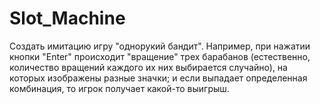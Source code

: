 # Slot_Machine
Создать имитацию игру "однорукий бандит". Например, при нажатии кнопки "Enter" происходит "вращение" трех барабанов (естественно, количество вращений каждого их них выбирается случайно), на которых изображены разные значки; и если выпадает определенная комбинация, то игрок получает какой-то выигрыш.